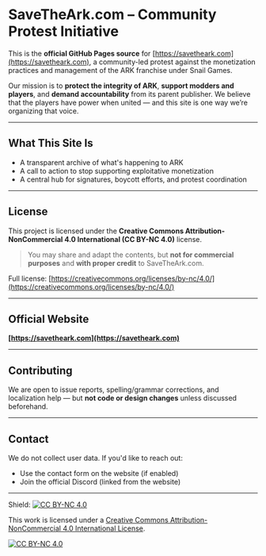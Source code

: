 # SaveTheArk.com – Community Protest Initiative

This is the **official GitHub Pages source** for [https://savetheark.com](https://savetheark.com), a community-led protest against the monetization practices and management of the ARK franchise under Snail Games.

Our mission is to **protect the integrity of ARK**, **support modders and players**, and **demand accountability** from its parent publisher. We believe that the players have power when united — and this site is one way we’re organizing that voice.

---

## What This Site Is

- A transparent archive of what's happening to ARK
- A call to action to stop supporting exploitative monetization
- A central hub for signatures, boycott efforts, and protest coordination

---

## License

This project is licensed under the **Creative Commons Attribution-NonCommercial 4.0 International (CC BY-NC 4.0)** license.

> You may share and adapt the contents, but **not for commercial purposes** and **with proper credit** to SaveTheArk.com.

Full license: [https://creativecommons.org/licenses/by-nc/4.0/](https://creativecommons.org/licenses/by-nc/4.0/)

---

## Official Website

**[https://savetheark.com](https://savetheark.com)**

---

## Contributing

We are open to issue reports, spelling/grammar corrections, and localization help — but **not code or design changes** unless discussed beforehand.

---

##  Contact

We do not collect user data. If you'd like to reach out:
- Use the contact form on the website (if enabled)
- Join the official Discord (linked from the website)

---

Shield: [![CC BY-NC 4.0][cc-by-nc-shield]][cc-by-nc]

This work is licensed under a
[Creative Commons Attribution-NonCommercial 4.0 International License][cc-by-nc].

[![CC BY-NC 4.0][cc-by-nc-image]][cc-by-nc]

[cc-by-nc]: https://creativecommons.org/licenses/by-nc/4.0/
[cc-by-nc-image]: https://licensebuttons.net/l/by-nc/4.0/88x31.png
[cc-by-nc-shield]: https://img.shields.io/badge/License-CC%20BY--NC%204.0-lightgrey.svg
